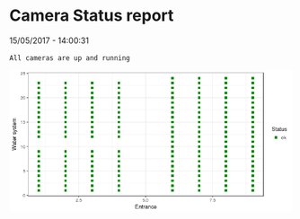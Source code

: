 Camera Status report
================
15/05/2017 - 14:00:31

    All cameras are up and running

![](camreport_files/figure-markdown_github/unnamed-chunk-2-1.png)
